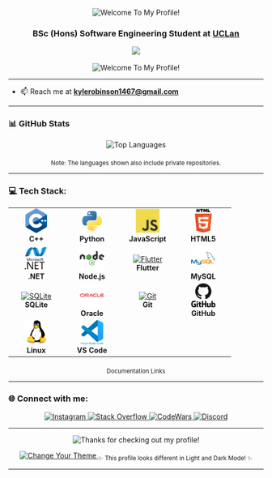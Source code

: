 <!-- Welcome to my profile! -->
<p align="center">
  <picture>
    <source media="(prefers-color-scheme: dark)" srcset="https://readme-typing-svg.demolab.com?font=Consolas&weight=100&size=30&pause=1000&color=56FF5A&center=true&vCenter=true&repeat=false&width=435&lines=Welcome+To+My+Profile!">
    <source media="(prefers-color-scheme: light)" srcset="https://readme-typing-svg.demolab.com?font=Consolas&weight=100&size=30&pause=1000&color=007BFF&center=true&vCenter=true&repeat=false&width=435&lines=Welcome+To+My+Profile!">
    <img src="https://readme-typing-svg.demolab.com?font=Consolas&weight=100&size=30&pause=1000&color=56FF5A&center=true&vCenter=true&repeat=false&width=435&lines=Welcome+To+My+Profile!" alt="Welcome To My Profile!">
  </picture>
</p>

<!-- Education -->
<h3 align="center">BSc (Hons) Software Engineering Student at <a href="https://uclan.ac.uk/" target="_blank">UCLan</a></h3>

<!-- Gif Animated Thing -->
<p align="center">
  <kbd>
    <picture>
      <source media="(prefers-color-scheme: dark)" srcset="https://i.pinimg.com/originals/06/60/ef/0660efe82fa3da42ed56eef013171835.gif" width=250>
      <source media="(prefers-color-scheme: light)" srcset="https://media0.giphy.com/media/v1.Y2lkPTc5MGI3NjExcWhyYTFpejd0Zm9sbDZxZWNnaWllbmViN2c4OWZzdmRuYTN6ZW1wYiZlcD12MV9pbnRlcm5hbF9naWZfYnlfaWQmY3Q9Zw/scZPhLqaVOM1qG4lT9/giphy.webp" width=250>
      <img src="https://media0.giphy.com/media/v1.Y2lkPTc5MGI3NjExcWhyYTFpejd0Zm9sbDZxZWNnaWllbmViN2c4OWZzdmRuYTN6ZW1wYiZlcD12MV9pbnRlcm5hbF9naWZfYnlfaWQmY3Q9Zw/scZPhLqaVOM1qG4lT9/giphy.webp">
    </picture>
  </kbd>
</p>

<!-- Profile View Counter -->
<p align="center">
  <picture>
    <source media="(prefers-color-scheme: dark)" srcset="https://komarev.com/ghpvc/?username=themalevolentone1&label=Profile%20views&color=56FF5A&style=flat">
    <source media="(prefers-color-scheme: light)" srcset="https://komarev.com/ghpvc/?username=themalevolentone1&label=Profile%20views&color=007BFF&style=flat">
    <img src="https://komarev.com/ghpvc/?username=themalevolentone1&label=Profile%20views&color=007BFF&style=flat"" alt="Welcome To My Profile!">
  </picture>
</p>

---

- 📫 Reach me at **[kylerobinson1467@gmail.com](mailto:kylerobinson1467@gmail.com)**

---

<!-- Top Language Statistics -->
### 📊 GitHub Stats
<p align="center">
  <picture>
    <source media="(prefers-color-scheme: dark)" srcset="https://github-readme-stats-git-main-themalevolentone1s-projects.vercel.app/api/top-langs/?username=TheMalevolentOne1&layout=donut&show_icons=true&theme=github_dark&hide_border=true&bg_color=20232a&icon_color=58A6FF&text_color=fff&title_color=58A6FF&count_private=true">
    <source media="(prefers-color-scheme: light)" srcset="https://github-readme-stats-git-main-themalevolentone1s-projects.vercel.app/api/top-langs/?username=TheMalevolentOne1&layout=donut&show_icons=true&theme=github_light&hide_border=true&bg_color=ffffff&icon_color=0366d6&text_color=000000&title_color=0366d6&count_private=true">
    <img src="https://github-readme-stats-git-main-themalevolentone1s-projects.vercel.app/api/top-langs/?username=TheMalevolentOne1&layout=donut&show_icons=true&theme=github_dark&hide_border=true&bg_color=20232a&icon_color=58A6FF&text_color=fff&title_color=58A6FF&count_private=true" alt="Top Languages">
  </picture>
  <p align="center"><sub>Note: The languages shown also include private repositories.</sub></p>
</p>


--- 

<!-- Documentation Table -->
### 💻 Tech Stack:
<table align="center"> 
  <tr> 
    <td align="center" width="96"> <a href="https://isocpp.org/" target="_blank"> 
      <img src="https://raw.githubusercontent.com/devicons/devicon/master/icons/cplusplus/cplusplus-original.svg" width="48" height="48" alt="C++"> 
    </a> 
    <br>
      <b>
        C++
      </b> 
    </td> 
    <td align="center" width="96"> 
      <a href="https://www.python.org/doc/" target="_blank"> 
        <img src="https://raw.githubusercontent.com/devicons/devicon/master/icons/python/python-original.svg" width="48" height="48" alt="Python"> 
      </a> 
      <br>
      <b>
        Python
      </b>
    </td> 
    <td align="center" width="96"> 
      <a href="https://developer.mozilla.org/en-US/docs/Web/JavaScript" target="_blank"> 
        <img src="https://raw.githubusercontent.com/devicons/devicon/master/icons/javascript/javascript-original.svg" width="48" height="48" alt="JavaScript"> 
      </a> 
      <br>
      <b>
        JavaScript
      </b> 
    </td> 
    <td align="center" width="96"> 
      <a href="https://developer.mozilla.org/en-US/docs/Web/HTML" target="_blank"> 
        <img src="https://raw.githubusercontent.com/devicons/devicon/master/icons/html5/html5-original-wordmark.svg" width="48" height="48" alt="HTML5"> 
      </a> 
      <br>
      <b>
        HTML5
      </b>
    </td>
  </tr>
  <tr>
    <td align="center" width="96">
      <a href="https://dotnet.microsoft.com/learn/dotnet/what-is-dotnet" target="_blank">
        <img src="https://raw.githubusercontent.com/devicons/devicon/master/icons/dot-net/dot-net-original-wordmark.svg" width="48" height="48" alt=".NET">
      </a> 
      <br>
      <b>
        .NET
      </b>
    </td>
    <td align="center" width="96"> <a href="https://nodejs.org/en/docs/" target="_blank">
      <img src="https://raw.githubusercontent.com/devicons/devicon/master/icons/nodejs/nodejs-original-wordmark.svg" width="48" height="48" alt="Node.js"> 
    </a> 
      <br>
      <b>
        Node.js
      </b>
    </td>
    <td align="center" width="96"> 
      <a href="https://docs.flutter.dev/" target="_blank">
        <img src="https://www.vectorlogo.zone/logos/flutterio/flutterio-icon.svg" width="48" height="48" alt="Flutter">
      </a> 
      <br>
      <b>Flutter</b>
    </td>
    <td align="center" width="96"> <a href="https://dev.mysql.com/doc/" target="_blank">
      <img src="https://raw.githubusercontent.com/devicons/devicon/master/icons/mysql/mysql-original-wordmark.svg" width="48" height="48" alt="MySQL">
    </a>
      <br>
      <b>
        MySQL
      </b>
    </td>
  </tr>
  <tr>
    <td align="center" width="96">
      <a href="https://www.sqlite.org/docs.html" target="_blank">
        <img src="https://www.vectorlogo.zone/logos/sqlite/sqlite-icon.svg" width="48" height="48" alt="SQLite">
      </a>
      <br>
      <b>
        SQLite
      </b>
    </td>
    <td align="center" width="96"> 
      <a href="https://docs.oracle.com/en/" target="_blank">
        <img src="https://raw.githubusercontent.com/devicons/devicon/master/icons/oracle/oracle-original.svg" width="48" height="48" alt="Oracle"> 
      </a>
      <br><b>Oracle</b>
    </td> <td align="center" width="96">
      <a href="https://git-scm.com/doc" target="_blank">
        <img src="https://www.vectorlogo.zone/logos/git-scm/git-scm-icon.svg" width="48" height="48" alt="Git"> 
      </a> 
      <br>
      <b>
        Git
      </b>
    </td>
    <td align="center" width="96">
      <a href="https://docs.github.com/en" target="_blank">
        <img src="https://raw.githubusercontent.com/devicons/devicon/master/icons/github/github-original-wordmark.svg" width="48" height="48" alt="GitHub">
      </a>
      <br>
      <b>
        GitHub
      </b>
    </td>
  </tr>
  <tr>
    <td align="center" width="96">
      <a href="https://www.kernel.org/doc/html/latest/" target="_blank">
        <img src="https://raw.githubusercontent.com/devicons/devicon/master/icons/linux/linux-original.svg" width="48" height="48" alt="Linux">
      </a>
      <br>
      <b>
        Linux
      </b>
    </td>
    <td align="center" width="96"> <a href="https://code.visualstudio.com/docs" target="_blank">
      <img src="https://raw.githubusercontent.com/devicons/devicon/master/icons/vscode/vscode-original-wordmark.svg" width="48" height="48" alt="VS Code">
    </a>
      <br>
      <b>
        VS Code
      </b>
    </td>
  </tr>
</table>
<p align="center">
  <sub>
    Documentation Links
  </sub>
</p>

---

<!-- Connections -->
### 🌐 Connect with me:

<p align="center">
  <a href="https://www.instagram.com/KCR_250904" target="_blank" rel="noopener noreferrer">
    <picture>
      <source media="(prefers-color-scheme: dark)" srcset="https://img.shields.io/badge/Instagram-0A0A0A?style=for-the-badge&logo=instagram&logoColor=56FF5A">
      <source media="(prefers-color-scheme: light)" srcset="https://img.shields.io/badge/Instagram-0A0A0A?style=for-the-badge&logo=instagram&logoColor=007BFF">
      <img src="https://img.shields.io/badge/Instagram-0A0A0A?style=for-the-badge&logo=instagram&logoColor=007BFF" alt="Instagram" height="40" width="120">
    </picture>
  </a>

  <a href="https://stackoverflow.com/users/17998613/the-malevolent-one" target="_blank" rel="noopener noreferrer">
    <picture>
      <source media="(prefers-color-scheme: dark)" srcset="https://img.shields.io/badge/Stack_Overflow-0A0A0A?style=for-the-badge&logo=stackoverflow&logoColor=56FF5A">
      <source media="(prefers-color-scheme: light)" srcset="https://img.shields.io/badge/Stack_Overflow-0A0A0A?style=for-the-badge&logo=stackoverflow&logoColor=007BFF">
      <img src="https://img.shields.io/badge/Stack_Overflow-0A0A0A?style=for-the-badge&logo=stackoverflow&logoColor=007BFF" alt="Stack Overflow" height="40" width="120">
    </picture>
  </a>

  <a href="https://www.codewars.com/users/The%20Malevolent%20One" target="_blank" rel="noopener noreferrer">
    <picture>
      <source media="(prefers-color-scheme: dark)" srcset="https://img.shields.io/badge/CodeWars-0A0A0A?style=for-the-badge&logo=codewars&logoColor=56FF5A">
      <source media="(prefers-color-scheme: light)" srcset="https://img.shields.io/badge/CodeWars-0A0A0A?style=for-the-badge&logo=codewars&logoColor=007BFF">
      <img src="https://img.shields.io/badge/CodeWars-0A0A0A?style=for-the-badge&logo=codewars&logoColor=007BFF" alt="CodeWars" height="40" width="120">
    </picture>
  </a>

  <a href="https://discord.com/users/TheMalevolentOne1" target="_blank" rel="noopener noreferrer">
    <picture>
      <source media="(prefers-color-scheme: dark)" srcset="https://img.shields.io/badge/Discord-0A0A0A?style=for-the-badge&logo=discord&logoColor=56FF5A">
      <source media="(prefers-color-scheme: light)" srcset="https://img.shields.io/badge/Discord-0A0A0A?style=for-the-badge&logo=discord&logoColor=007BFF">
      <img src="https://img.shields.io/badge/Discord-0A0A0A?style=for-the-badge&logo=discord&logoColor=007BFF" alt="Discord" height="40" width="120">
    </picture>
  </a>
</p>

---



<!-- Thanks for checking out my profile! -->
<p align="center">
  <picture>
    <source media="(prefers-color-scheme: dark)" srcset="https://readme-typing-svg.demolab.com?font=Consolas&weight=100&size=15&pause=1000&color=56FF5A&center=true&vCenter=true&repeat=false&width=435&lines=Thanks+for+checking+out+my+profile!">
    <source media="(prefers-color-scheme: light)" srcset="https://readme-typing-svg.demolab.com?font=Consolas&weight=100&size=15&pause=1000&color=007BFF&center=true&vCenter=true&repeat=false&width=435&lines=Thanks+for+checking+out+my+profile!">
    <img src="https://readme-typing-svg.demolab.com?font=Consolas&weight=100&size=15&pause=1000&color=007BFF&center=true&vCenter=true&repeat=false&width=435&lines=Thanks+for+checking+out+my+profile!" alt="Thanks for checking out my profile!">
  </picture>
</p>

<!-- Profile Ending Note -->
<p align="center">
  <a href="https://discord.com/users/TheMalevolentOne1" target="_blank" rel="noopener noreferrer">
    <picture>
      <source media="(prefers-color-scheme: dark)" srcset="https://img.shields.io/badge/Adaptive%20Profile-%230A0A0A?style=for-the-badge&logo=github&logoColor=56FF5A">
      <source media="(prefers-color-scheme: light)" srcset="https://img.shields.io/badge/Adaptive%20Profile-%230A0A0A?style=for-the-badge&logo=github&logoColor=007BFF">
      <img src="https://img.shields.io/badge/Adaptive%20Profile-%230A0A0A?style=for-the-badge&logo=github&logoColor=007BFF" alt="Change Your Theme" height="40" width="120">
    </picture>
  </a>
  <sub>✨ This profile looks different in Light and Dark Mode! ✨</sub>
</p>


---
